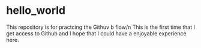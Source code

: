 # hello_world
This repository is for practcing the Githuv b flow/n
This is the first time that I get access to Github and I hope that I could have a enjoyable experience here.

